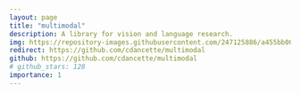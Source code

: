 ```yaml
---
layout: page
title: "multimodal"
description: A library for vision and language research.
img: https://repository-images.githubusercontent.com/247125886/a455bb00-915d-11eb-9c34-1003b52b899d
redirect: https://github.com/cdancette/multimodal
github: https://github.com/cdancette/multimodal
# github_stars: 128
importance: 1
---
```

